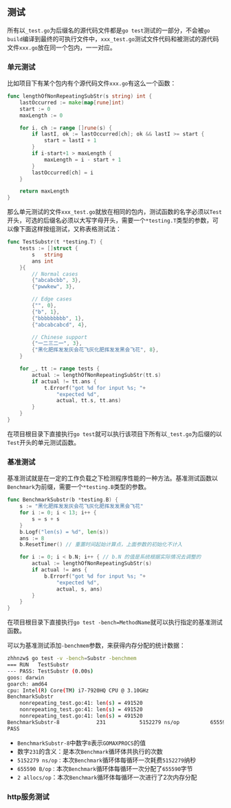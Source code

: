 ## 测试

所有以`_test.go`为后缀名的源代码文件都是`go test`测试的一部分，不会被`go build`编译到最终的可执行文件中，`xxx_test.go`测试文件代码和被测试的源代码文件`xxx.go`放在同一个包内，一一对应。

### 单元测试

比如项目下有某个包内有个源代码文件`xxx.go`有这么一个函数：

```go
func lengthOfNonRepeatingSubStr(s string) int {
	lastOccurred := make(map[rune]int)
	start := 0
	maxLength := 0

	for i, ch := range []rune(s) {
		if lastI, ok := lastOccurred[ch]; ok && lastI >= start {
			start = lastI + 1
		}
		if i-start+1 > maxLength {
			maxLength = i - start + 1
		}
		lastOccurred[ch] = i
	}

	return maxLength
}
```

那么单元测试的文件`xxx_test.go`就放在相同的包内，测试函数的名字必须以`Test`开头，可选的后缀名必须以大写字母开头，需要一个`*testing.T`类型的参数，可以像下面这样按组测试，又称表格测试法：

```go
func TestSubstr(t *testing.T) {
	tests := []struct {
		s   string
		ans int
	}{
		// Normal cases
		{"abcabcbb", 3},
		{"pwwkew", 3},

		// Edge cases
		{"", 0},
		{"b", 1},
		{"bbbbbbbbb", 1},
		{"abcabcabcd", 4},

		// Chinese support
		{"一二三二一", 3},
		{"黑化肥挥发发灰会花飞灰化肥挥发发黑会飞花", 8},
	}

	for _, tt := range tests {
		actual := lengthOfNonRepeatingSubStr(tt.s)
		if actual != tt.ans {
			t.Errorf("got %d for input %s; "+
				"expected %d",
				actual, tt.s, tt.ans)
		}
	}
}
```

在项目根目录下直接执行`go test`就可以执行该项目下所有以`_test.go`为后缀的以`Test`开头的单元测试函数。

### 基准测试

基准测试就是在一定的工作负载之下检测程序性能的一种方法。基准测试函数以`Benchmark`为前缀，需要一个`*testing.B`类型的参数。

```go
func BenchmarkSubstr(b *testing.B) {
	s := "黑化肥挥发发灰会花飞灰化肥挥发发黑会飞花"
	for i := 0; i < 13; i++ {
		s = s + s
	}
	b.Logf("len(s) = %d", len(s))
	ans := 8
	b.ResetTimer() // 重置时间起始计算点，上面参数的初始化不计入

	for i := 0; i < b.N; i++ { // b.N 的值是系统根据实际情况去调整的
		actual := lengthOfNonRepeatingSubStr(s)
		if actual != ans {
			b.Errorf("got %d for input %s; "+
				"expected %d",
				actual, s, ans)
		}
	}
}
```

在项目根目录下直接执行`go test -bench=MethodName`就可以执行指定的基准测试函数。

可以为基准测试添加`-benchmem`参数，来获得内存分配的统计数据：

```bash
zhhnzw$ go test -v -bench=Substr -benchmem
=== RUN   TestSubstr
--- PASS: TestSubstr (0.00s)
goos: darwin
goarch: amd64
cpu: Intel(R) Core(TM) i7-7920HQ CPU @ 3.10GHz
BenchmarkSubstr
    nonrepeating_test.go:41: len(s) = 491520
    nonrepeating_test.go:41: len(s) = 491520
    nonrepeating_test.go:41: len(s) = 491520
BenchmarkSubstr-8            231           5152279 ns/op          655590 B/op          2 allocs/op
PASS
```

* `BenchmarkSubstr-8`中数字`8`表示`GOMAXPROCS`的值
* 数字`231`的含义：是本次`Benchmark`循环体共执行的次数
* `5152279 ns/op：`本次`Benchmark`循环体每循环一次耗费`5152279`纳秒
* `655590 B/op：`本次`Benchmark`循环体每循环一次分配了`655590`字节
* `2 allocs/op`：本次`Benchmark`循环体每循环一次进行了2次内存分配

### http服务测试

